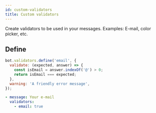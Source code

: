 ```yaml
---
id: custom-validators
title: Custom validators
---
```


Create validators to be used in your messages. Examples: E-mail, color picker, etc.

## Define

```javascript
bot.validators.define('email', {
  validate: (expected, answer) => {
    const isEmail = answer.indexOf('@') > 0;
    return isEmail === expected;
  },
  warning: 'A friendly error message',
});
```

```yaml
- message: Your e-mail
  validators:
    - email: true
```
